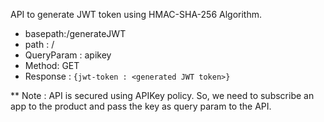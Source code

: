 API to generate JWT token using HMAC-SHA-256 Algorithm.

* basepath:/generateJWT
* path : /
* QueryParam : apikey 
* Method: GET
* Response : `{jwt-token : <generated JWT token>}`

** Note : API is secured using APIKey policy. So, we need to subscribe an app to the product and pass the key as query param to the API.
